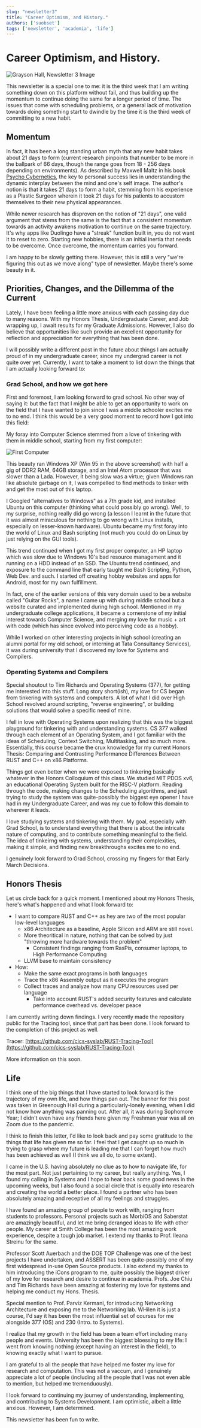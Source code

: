 ```yaml
---
slug: "newsletter3"
title: "Career Optimism, and History."
authors: ['suobset']
tags: ['newsletter', 'academia', 'life']
---
```


# Career Optimism, and History.

![Grayson Hall, Newsletter 3 Image](./assets/newsletter3.png)

This newsletter is a special one to me: it is the third week that I am writing something down on this platform without fail, and thus building up the momentum to continue doing the same for a longer period of time. The issues that come with scheduling problems, or a general lack of motivation towards doing something start to dwindle by the time it is the third week of committing to a new habit.

<!-- truncate -->

## Momentum

In fact, it has been a  long standing urban myth that any new habit takes about 21 days to form (current research pinpoints that number to be more in the ballpark of 66 days, though the range goes from 18 - 256 days depending on environments). As described by Maxwell Maltz in his book [Psycho Cybernetics](https://en.wikipedia.org/wiki/Psycho-Cybernetics), the key to personal success lies in understanding the dynamic interplay between the mind and one's self image. The author's notion is that it takes 21 days to form a habit, stemming from his experience as a Plastic Surgeon wherein it took 21 days for his patients to accustom themselves to their new physical appearances. 

While newer research has disproven on the notion of "21 days", one valid argument that stems from the same is the fact that a consistent momentum towards an activity awakens motivation to continue on the same trajectory. It's why apps like Duolingo have a "streak" function built in, you do not want it to reset to zero. Starting new hobbies, there is an initial inertia that needs to be overcome. Once overcome, the momentum carries you forward.

I am happy to be slowly getting there. However, this is still a very "we're figuring this out as we move along" type of newsletter. Maybe there's some beauty in it.

## Priorities, Changes, and the Dillemma of the Current

Lately, I have been feeling a little more anxious with each passing day due to many reasons. With my Honors Thesis, Undergraduate Career, and Job wrapping up, I await results for my Graduate Admissions. However, I also do believe that opportunities like such provide an excellent opportunity for reflection and appreciation for everything that has been done. 

I will possibly write a different post in the future about things I am actually proud of in my undergraduate career, since my undergrad career is not quite over yet. Currently, I want to take a moment to list down the things that I am actually looking forward to:

### Grad School, and how we got here

First and foremost, I am looking forward to grad school. No other way of saying it: but the fact that I might be able to get an opportunity to work on the field that I have wanted to join since I was a middle schooler excites me to no end. I think this would be a very good moment to record how I got into this field:

My foray into Computer Science stemmed from a love of tinkering with them in middle school, starting from my first computer:

![First Computer](./assets/logo.png)

This beauty ran Windows XP (Win 95 in the above screenshot) with half a gig of DDR2 RAM, 64GB storage, and an Intel Atom processor that was slower than a Lada. However, it being slow was a virtue; given Windows ran like absolute garbage on it, I was compelled to find methods to tinker with and get the most out of this laptop. 

I Googled "alternatives to Windows" as a 7th grade kid, and installed Ubuntu on this computer (thinking what could possibly go wrong). Well, to my surprise, nothing really did go wrong (a lesson I learnt in the future that it was almost miraculous for nothing to go wrong with Linux installs, especially on lesser-known hardware). Ubuntu became my first foray into the world of Linux and Bash scripting (not much you could do on Linux by just relying on the GUI tools). 

This trend continued when I got my first proper computer, an HP laptop which was slow due to Windows 10's bad resource management and it running on a HDD instead of an SSD. The Ubuntu trend continued, and exposure to the command line that early taught me Bash Scripting, Python, Web Dev. and such. I started off creating hobby websites and apps for Android, most for my own fulfillment.

In fact, one of the earlier versions of this very domain used to be a website called "Guitar Rocks", a name I came up with during middle school but a website curated and implemented during high school. Mentioned in my undergraduate college applications, it became a cornerstone of my initial interest towards Computer Science, and merging my love for music + art with code (which has since evolved into perceiving code as a hobby). 

While I worked on other interesting projects in high school (creating an alumni portal for my old school, or interning at Tata Consultancy Services), it was during university that I discovered my love for Systems and Compilers. 

### Operating Systems and Compilers

Special shoutout to Tim Richards and Operating Systems (377), for getting me interested into this stuff. Long story short(ish), my love for CS began from tinkering with systems and computers. A lot of what I did over High School revolved around scripting, "reverse engineering", or building solutions that would solve a specific need of mine. 

I fell in love with Operating Systems upon realizing that this was the biggest playground for tinkering with and understanding systems. CS 377 walked through each element of an Operating System, and I got familiar with the ideas of Scheduling, Context Switching, Multitasking, and so much more. Essentially, this course became the crux knowledge for my current Honors Thesis: Comparing and Contrasting Performance Differences Between RUST and C++ on x86 Platforms. 

Things got even better when we were exposed to tinkering basically whatever in the Honors Colloquium of this class. We studied MIT PDOS xv6, an educational Operating System built for the RISC-V platform. Reading through the code, making changes to the Scheduling algorithms, and just trying to study the system was quite-possibly the biggest eye opener I have had in my Undergraduate Career, and was my cue to follow this domain to wherever it leads. 

I love studying systems and tinkering with them. My goal, especially with Grad School, is to understand everything that there is about the intricate nature of computing, and to contribute something meaningful to the field. The idea of tinkeirng with systems, understanding their complexities, making it simple, and finding new breakthroughs excites me to no end. 

I genuinely look forward to Grad School, crossing my fingers for that Early March Decisions. 

## Honors Thesis

Let us circle back for a quick moment. I mentioned about my Honors Thesis, here's what's happened and what I look forward to:

* I want to compare RUST and C++ as hey are two of the most popular low-level languages
  * x86 Architecture as a baseline, Apple Silicon and ARM are still novel.
  * More theoritical in nature, nothing that can be solved by just "throwing more hardware towards the problem"
    * Consistent findings ranging from RasPis, consumer laptops, to High Performance Computing
  * LLVM base to maintain consistency
* How:
  * Make the same exact programs in both languages
  * Trace the x86 Assembly output as it executes the program
  * Collect traces and analyze how many CPU resources used per language
    * Take into account RUST's added security features and calculate performance overhead vs. developer peace

I am currently writing down findings. I very recently made the repository public for the Tracing tool, since that part has been done. I look forward to the completion of this project as well.

Tracer: [https://github.com/cics-syslab/RUST-Tracing-Tool](https://github.com/cics-syslab/RUST-Tracing-Tool)

More information on this soon.

## Life

I think one of the big things that I have started to look forward is the trajectory of my own life, and how things pan out. The banner for this post was taken in Greenough Hall during a particularly-lonely evening, when I did not know how anything was panning out. After all, it was during Sophomore Year; I didn't even have any friends here given my Freshman year was all on Zoom due to the pandemic. 

I think to finish this letter, I'd like to look back and pay some gratitude to the things that life has given me so far. I feel that I get caught up so much in trying to grasp where my future is leading me that I can forget how much has been achieved as well (I think we all do, to some extent).

I came in the U.S. having absolutely no clue as to how to navigate life, for the most part. Not just pertaining to my career, but really anything. Yes, I found my calling in Systems and I hope to hear back some good news in the upcoming weeks, but I also found a social circle that is equally into research and creating the world a better place. I found a partner who has been absolutely amazing and receptive of all my feelings and struggles. 

I have found an amazing group of people to work with, ranging from students to professors. Personal projects such as MorbiOS and Saberstat are amazingly beautiful, and let me bring deranged ideas to life with other people. My career at Smith College has been the most amazing work experience, despite a tough job market. I extend my thanks to Prof. Ileana Streinu for the same.

Professor Scott Auerbach and the DOE TOP Challenge was one of the best projects I have undertaken, and ASSERT has been quite-possibly one of my first widespread in-use Open Source products. I also extend my thanks to him introducing the iCons program to me, quite possibly the biggest driver of my love for research and desire to continue in academia. Profs. Joe Chiu and Tim Richards have been amazing at fostering my love for systems and helping me conduct my Hons. Thesis.

Special mention to Prof. Parviz Kermani, for introducing Networking Architecture and exposing me to the Networking lab. WHilen it is just a course, I'd say it has been the most influential set of courses for me alongside 377 (OS) and 230 (Intro. to Systems).

I realize that my growth in the field has been a team effort including many people and events. University has been the biggest bloessing to my life: I went from knowing nothing (except having an interest in the field), to knowing exactly what I want to pursue.

I am grateful to all the people that have helped me foster my love for research and computation. This was not a vaccum, and I genuinely appreciate a lot of people (including all the people that I was not even able to mention, but helped me tremenduously).

I look forward to continuing my journey of understanding, implementing, and contributing to Systems Development. I am optimistic, albeit a little anxious. However, I am determined.

This newsletter has been fun to write. 
